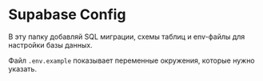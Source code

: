 # Supabase Config

В эту папку добавляй SQL миграции, схемы таблиц и env-файлы для настройки базы данных.

Файл `.env.example` показывает переменные окружения, которые нужно указать.
